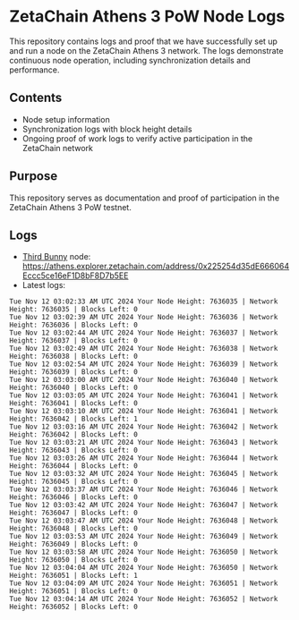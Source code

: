 # ZetaChain Athens 3 PoW Node Logs
This repository contains logs and proof that we have successfully set up and run a node on the ZetaChain Athens 3 network. The logs demonstrate continuous node operation, including synchronization details and performance.

## Contents
- Node setup information
- Synchronization logs with block height details
- Ongoing proof of work logs to verify active participation in the ZetaChain network

## Purpose
This repository serves as documentation and proof of participation in the ZetaChain Athens 3 PoW testnet.

## Logs

- [Third Bunny](https://thirdbunny.xyz/) node: https://athens.explorer.zetachain.com/address/0x225254d35dE666064Eccc5ce16eF1D8bF8D7b5EE
- Latest logs:
```
Tue Nov 12 03:02:33 AM UTC 2024 Your Node Height: 7636035 | Network Height: 7636035 | Blocks Left: 0
Tue Nov 12 03:02:39 AM UTC 2024 Your Node Height: 7636036 | Network Height: 7636036 | Blocks Left: 0
Tue Nov 12 03:02:44 AM UTC 2024 Your Node Height: 7636037 | Network Height: 7636037 | Blocks Left: 0
Tue Nov 12 03:02:49 AM UTC 2024 Your Node Height: 7636038 | Network Height: 7636038 | Blocks Left: 0
Tue Nov 12 03:02:54 AM UTC 2024 Your Node Height: 7636039 | Network Height: 7636039 | Blocks Left: 0
Tue Nov 12 03:03:00 AM UTC 2024 Your Node Height: 7636040 | Network Height: 7636040 | Blocks Left: 0
Tue Nov 12 03:03:05 AM UTC 2024 Your Node Height: 7636041 | Network Height: 7636041 | Blocks Left: 0
Tue Nov 12 03:03:10 AM UTC 2024 Your Node Height: 7636041 | Network Height: 7636042 | Blocks Left: 1
Tue Nov 12 03:03:16 AM UTC 2024 Your Node Height: 7636042 | Network Height: 7636042 | Blocks Left: 0
Tue Nov 12 03:03:21 AM UTC 2024 Your Node Height: 7636043 | Network Height: 7636043 | Blocks Left: 0
Tue Nov 12 03:03:26 AM UTC 2024 Your Node Height: 7636044 | Network Height: 7636044 | Blocks Left: 0
Tue Nov 12 03:03:32 AM UTC 2024 Your Node Height: 7636045 | Network Height: 7636045 | Blocks Left: 0
Tue Nov 12 03:03:37 AM UTC 2024 Your Node Height: 7636046 | Network Height: 7636046 | Blocks Left: 0
Tue Nov 12 03:03:42 AM UTC 2024 Your Node Height: 7636047 | Network Height: 7636047 | Blocks Left: 0
Tue Nov 12 03:03:47 AM UTC 2024 Your Node Height: 7636048 | Network Height: 7636048 | Blocks Left: 0
Tue Nov 12 03:03:53 AM UTC 2024 Your Node Height: 7636049 | Network Height: 7636049 | Blocks Left: 0
Tue Nov 12 03:03:58 AM UTC 2024 Your Node Height: 7636050 | Network Height: 7636050 | Blocks Left: 0
Tue Nov 12 03:04:04 AM UTC 2024 Your Node Height: 7636050 | Network Height: 7636051 | Blocks Left: 1
Tue Nov 12 03:04:09 AM UTC 2024 Your Node Height: 7636051 | Network Height: 7636051 | Blocks Left: 0
Tue Nov 12 03:04:14 AM UTC 2024 Your Node Height: 7636052 | Network Height: 7636052 | Blocks Left: 0
```
